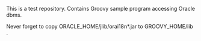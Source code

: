 This is a test repository.
Contains Groovy sample program accessing Oracle dbms.

Never forget to copy ORACLE_HOME/jlib/orai18n*.jar to GROOVY_HOME/lib . 
